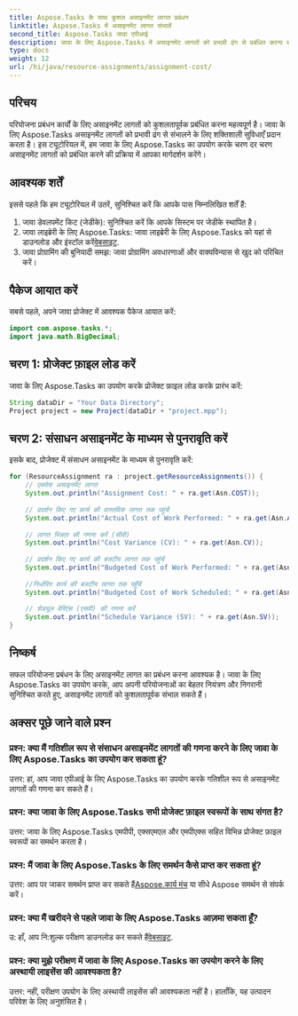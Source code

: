 ```yaml
---
title: Aspose.Tasks के साथ कुशल असाइनमेंट लागत प्रबंधन
linktitle: Aspose.Tasks में असाइनमेंट लागत संभालें
second_title: Aspose.Tasks जावा एपीआई
description: जावा के लिए Aspose.Tasks में असाइनमेंट लागतों को प्रभावी ढंग से प्रबंधित करना सीखें। परियोजना संसाधनों को कुशलतापूर्वक प्रबंधित करने के लिए चरण-दर-चरण मार्गदर्शिका।
type: docs
weight: 12
url: /hi/java/resource-assignments/assignment-cost/
---
```

## परिचय
परियोजना प्रबंधन कार्यों के लिए असाइनमेंट लागतों को कुशलतापूर्वक प्रबंधित करना महत्वपूर्ण है। जावा के लिए Aspose.Tasks असाइनमेंट लागतों को प्रभावी ढंग से संभालने के लिए शक्तिशाली सुविधाएँ प्रदान करता है। इस ट्यूटोरियल में, हम जावा के लिए Aspose.Tasks का उपयोग करके चरण दर चरण असाइनमेंट लागतों को प्रबंधित करने की प्रक्रिया में आपका मार्गदर्शन करेंगे।
## आवश्यक शर्तें
इससे पहले कि हम ट्यूटोरियल में उतरें, सुनिश्चित करें कि आपके पास निम्नलिखित शर्तें हैं:
1. जावा डेवलपमेंट किट (जेडीके): सुनिश्चित करें कि आपके सिस्टम पर जेडीके स्थापित है।
2.  जावा लाइब्रेरी के लिए Aspose.Tasks: जावा लाइब्रेरी के लिए Aspose.Tasks को यहां से डाउनलोड और इंस्टॉल करें[वेबसाइट](https://releases.aspose.com/tasks/java/).
3. जावा प्रोग्रामिंग की बुनियादी समझ: जावा प्रोग्रामिंग अवधारणाओं और वाक्यविन्यास से खुद को परिचित करें।

## पैकेज आयात करें
सबसे पहले, अपने जावा प्रोजेक्ट में आवश्यक पैकेज आयात करें:
```java
import com.aspose.tasks.*;
import java.math.BigDecimal;
```
## चरण 1: प्रोजेक्ट फ़ाइल लोड करें
जावा के लिए Aspose.Tasks का उपयोग करके प्रोजेक्ट फ़ाइल लोड करके प्रारंभ करें:
```java
String dataDir = "Your Data Directory";
Project project = new Project(dataDir + "project.mpp");
```
## चरण 2: संसाधन असाइनमेंट के माध्यम से पुनरावृति करें
इसके बाद, प्रोजेक्ट में संसाधन असाइनमेंट के माध्यम से पुनरावृति करें:
```java
for (ResourceAssignment ra : project.getResourceAssignments()) {
    // एक्सेस असाइनमेंट लागत
    System.out.println("Assignment Cost: " + ra.get(Asn.COST));
    
    // प्रदर्शन किए गए कार्य की वास्तविक लागत तक पहुंचें
    System.out.println("Actual Cost of Work Performed: " + ra.get(Asn.ACWP));
    
    // लागत भिन्नता की गणना करें (सीवी)
    System.out.println("Cost Variance (CV): " + ra.get(Asn.CV));
    
    // प्रदर्शन किए गए कार्य की बजटीय लागत तक पहुंचें
    System.out.println("Budgeted Cost of Work Performed: " + ra.get(Asn.BCWP));
    
    //निर्धारित कार्य की बजटीय लागत तक पहुँचें
    System.out.println("Budgeted Cost of Work Scheduled: " + ra.get(Asn.BCWS));
    
    // शेड्यूल वेरिएंस (एसवी) की गणना करें
    System.out.println("Schedule Variance (SV): " + ra.get(Asn.SV));
}
```

## निष्कर्ष
सफल परियोजना प्रबंधन के लिए असाइनमेंट लागत का प्रबंधन करना आवश्यक है। जावा के लिए Aspose.Tasks का उपयोग करके, आप अपनी परियोजनाओं का बेहतर नियंत्रण और निगरानी सुनिश्चित करते हुए, असाइनमेंट लागतों को कुशलतापूर्वक संभाल सकते हैं।
## अक्सर पूछे जाने वाले प्रश्न
### प्रश्न: क्या मैं गतिशील रूप से संसाधन असाइनमेंट लागतों की गणना करने के लिए जावा के लिए Aspose.Tasks का उपयोग कर सकता हूं?
उत्तर: हां, आप जावा एपीआई के लिए Aspose.Tasks का उपयोग करके गतिशील रूप से असाइनमेंट लागतों की गणना कर सकते हैं।
### प्रश्न: क्या जावा के लिए Aspose.Tasks सभी प्रोजेक्ट फ़ाइल स्वरूपों के साथ संगत है?
उत्तर: जावा के लिए Aspose.Tasks एमपीपी, एक्सएमएल और एमपीएक्स सहित विभिन्न प्रोजेक्ट फ़ाइल स्वरूपों का समर्थन करता है।
### प्रश्न: मैं जावा के लिए Aspose.Tasks के लिए समर्थन कैसे प्राप्त कर सकता हूं?
 उत्तर: आप पर जाकर समर्थन प्राप्त कर सकते हैं[Aspose.कार्य मंच](https://forum.aspose.com/c/tasks/15) या सीधे Aspose समर्थन से संपर्क करें।
### प्रश्न: क्या मैं खरीदने से पहले जावा के लिए Aspose.Tasks आज़मा सकता हूँ?
 उ: हाँ, आप नि:शुल्क परीक्षण डाउनलोड कर सकते हैं[वेबसाइट](https://releases.aspose.com/).
### प्रश्न: क्या मुझे परीक्षण में जावा के लिए Aspose.Tasks का उपयोग करने के लिए अस्थायी लाइसेंस की आवश्यकता है?
उत्तर: नहीं, परीक्षण उपयोग के लिए अस्थायी लाइसेंस की आवश्यकता नहीं है। हालाँकि, यह उत्पादन परिवेश के लिए अनुशंसित है।